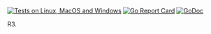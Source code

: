 [![Tests on Linux, MacOS and Windows](https://github.com/bep/golibtemplate/workflows/Test/badge.svg)](https://github.com/bep/golibtemplate/actions?query=workflow:Test)
[![Go Report Card](https://goreportcard.com/badge/github.com/bep/golibtemplate)](https://goreportcard.com/report/github.com/bep/golibtemplate)
[![GoDoc](https://godoc.org/github.com/bep/golibtemplate?status.svg)](https://godoc.org/github.com/bep/golibtemplate)


R3.
